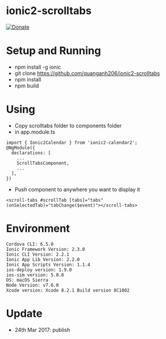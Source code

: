 # ionic2-scrolltabs

[![Donate](https://www.paypalobjects.com/en_US/i/btn/btn_donate_LG.gif)](https://www.paypal.com/cgi-bin/webscr?cmd=_donations&business=quanganh%40aiti%2ecom%2evn&lc=VN&item_name=Ionic2%20Calendar&item_number=ionic2calendar&no_note=0&currency_code=USD&bn=PP%2dDonationsBF%3abtn_donateCC_LG%2egif%3aNonHostedGuest)

# Setup and Running 
- npm install -g ionic
- git clone https://github.com/quanganh206/ionic2-scrolltabs
- npm install 
- npm build

# Using 
- Copy scrolltabs folder to components folder
- in app.module.ts

```
import { Ionic2Calendar } from 'ionic2-calendar2';
@NgModule({
  declarations: [
    ...
    ScrollTabsComponent,
    ...
  ],
})
```

- Push component to anywhere you want to display it

```
<scroll-tabs #scrollTab [tabs]="tabs" (onSelectedTab)="tabChange($event)"></scroll-tabs>
```

# Environment 
```
Cordova CLI: 6.5.0 
Ionic Framework Version: 2.3.0
Ionic CLI Version: 2.2.1
Ionic App Lib Version: 2.2.0
Ionic App Scripts Version: 1.1.4
ios-deploy version: 1.9.0 
ios-sim version: 5.0.8 
OS: macOS Sierra
Node Version: v7.6.0
Xcode version: Xcode 8.2.1 Build version 8C1002
```

# Update 
- 24th Mar 2017: publish